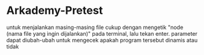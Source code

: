 # Arkademy-Pretest

untuk menjalankan masing-masing file cukup dengan mengetik "node (nama file yang ingin dijalankan)" pada terminal, lalu tekan enter.
parameter dapat diubah-ubah untuk mengecek apakah program tersebut dinamis atau tidak
